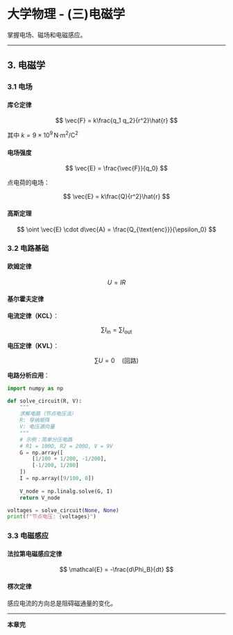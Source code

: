 # 大学物理 - (三)电磁学

掌握电场、磁场和电磁感应。

---

## 3. 电磁学

### 3.1 电场

#### 库仑定律

$$
\vec{F} = k\frac{q_1 q_2}{r^2}\hat{r}
$$

其中 $k = 9 \times 10^9 \, \text{N·m}^2/\text{C}^2$

#### 电场强度

$$
\vec{E} = \frac{\vec{F}}{q_0}
$$

点电荷的电场：

$$
\vec{E} = k\frac{Q}{r^2}\hat{r}
$$

#### 高斯定理

$$
\oint \vec{E} \cdot d\vec{A} = \frac{Q_{\text{enc}}}{\epsilon_0}
$$

### 3.2 电路基础

#### 欧姆定律

$$
U = IR
$$

#### 基尔霍夫定律

**电流定律（KCL）**：

$$
\sum I_{\text{in}} = \sum I_{\text{out}}
$$

**电压定律（KVL）**：

$$
\sum U = 0 \quad (\text{回路})
$$

**电路分析应用**：

```python
import numpy as np

def solve_circuit(R, V):
    """
    求解电路（节点电压法）
    R: 导纳矩阵
    V: 电压源向量
    """
    # 示例：简单分压电路
    # R1 = 100Ω, R2 = 200Ω, V = 9V
    G = np.array([
        [1/100 + 1/200, -1/200],
        [-1/200, 1/200]
    ])
    I = np.array([9/100, 0])
    
    V_node = np.linalg.solve(G, I)
    return V_node

voltages = solve_circuit(None, None)
print(f"节点电压: {voltages}")
```

### 3.3 电磁感应

#### 法拉第电磁感应定律

$$
\mathcal{E} = -\frac{d\Phi_B}{dt}
$$

#### 楞次定律

感应电流的方向总是阻碍磁通量的变化。

---

**本章完**